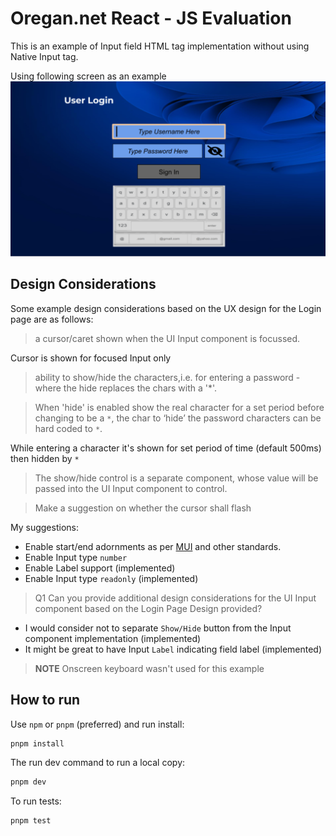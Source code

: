 # Oregan.net React - JS Evaluation

This is an example of Input field HTML tag implementation without using Native Input tag.

Using following screen as an example
[![Validator](https://raw.githubusercontent.com/savanesoff/oregan-js-evaluation/main/public/oregan_screen.png)](https://savanesoff.github.io/oregan-js-evaluation)

## Design Considerations

Some example design considerations based on the UX design for the Login page are as follows:

> a cursor/caret shown when the UI Input component is focussed.

Cursor is shown for focused Input only

> ability to show/hide the characters,i.e. for entering a password - where the hide replaces the chars with a '\*'.

> When 'hide' is enabled show the real character for a set period before changing to be a `*`, the char to ‘hide’ the password characters can be hard coded to `*`.

While entering a character it's shown for set period of time (default 500ms) then hidden by `*`

> The show/hide control is a separate component, whose value will be passed into the UI Input component to control.

> Make a suggestion on whether the cursor shall flash

My suggestions:

- Enable start/end adornments as per [MUI](https://mui.com/material-ui/react-text-field/) and other standards.
- Enable Input type `number`
- Enable Label support (implemented)
- Enable Input type `readonly` (implemented)

> Q1 Can you provide additional design considerations for the UI Input component based on the Login Page Design provided?

- I would consider not to separate `Show/Hide` button from the Input component implementation (implemented)
- It might be great to have Input `Label` indicating field label (implemented)

> **NOTE**
> Onscreen keyboard wasn't used for this example

## How to run

Use `npm` or `pnpm` (preferred) and run install:

```bash
pnpm install
```

The run dev command to run a local copy:

```bash
pnpm dev
```

To run tests:

```bash
pnpm test
```
